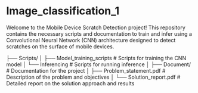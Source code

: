 # Image_classification_1
Welcome to the Mobile Device Scratch Detection project! This repository contains the necessary scripts and documentation to train and infer using a Convolutional Neural Network (CNN) architecture designed to detect scratches on the surface of mobile devices.


├── Scripts/
│   ├── Model_training_scripts   # Scripts for training the CNN model
│   └── Inferencing              # Scripts for running inference
│
├── Document/                     # Documentation for the project
│   ├── Problem_statement.pdf     # Description of the problem and objectives
│   └── Solution_report.pdf       # Detailed report on the solution approach and results
